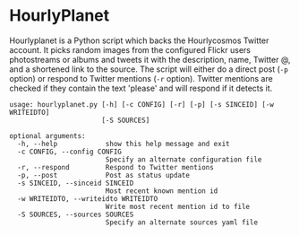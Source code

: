 # HourlyPlanet

Hourlyplanet is a Python script which backs the Hourlycosmos Twitter account. It picks random images from the configured Flickr users photostreams or albums and tweets it with the description, name, Twitter @, and a shortened link to the source. The script will either do a direct post (`-p` option) or respond to Twitter mentions (`-r` option). Twitter mentions are checked if they contain the text 'please' and will respond if it detects it. 

```
usage: hourlyplanet.py [-h] [-c CONFIG] [-r] [-p] [-s SINCEID] [-w WRITEIDTO]
                       [-S SOURCES]

optional arguments:
  -h, --help            show this help message and exit
  -c CONFIG, --config CONFIG
                        Specify an alternate configuration file
  -r, --respond         Respond to Twitter mentions
  -p, --post            Post as status update
  -s SINCEID, --sinceid SINCEID
                        Most recent known mention id
  -w WRITEIDTO, --writeidto WRITEIDTO
                        Write most recent mention id to file
  -S SOURCES, --sources SOURCES
                        Specify an alternate sources yaml file

```
